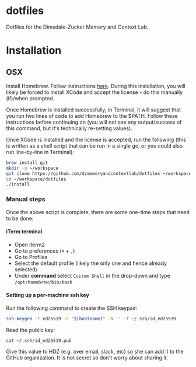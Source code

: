 # dotfiles

Dotfiles for the Dimsdale-Zucker Memory and Context Lab.

# Installation

## OSX

Install Homebrew. Follow instructions [here](https://brew.sh/). During this installation, you will likely be forced to install XCode and accept the license - do this manually (if)/when prompted. 

Once Homebrew is installed successfully, in Terminal, it will suggest that you run two lines of code to add Homebrew to the $PATH. Follow these instructions before continuing on (you will not see any output/success of this command, but it's technically re-setting values).

Once XCode is installed and the license is accepted, run the following (this is written as a shell script that can be run in a single go, or you could also run line-by-line in Terminal):

```sh
brew install git
mkdir -p ~/workspace
git clone https://github.com/dzmemoryandcontextlab/dotfiles ~/workspace/
cd ~/workspace/dotfiles
./install
```

### Manual steps

Once the above script is complete, there are some one-time steps that need to be done:

#### iTerm terminal

* Open iterm2
* Go to preferences (`⌘` + `,`)
* Go to Profiles
* Select the default profile (likely the only one and hence already selected)
* Under **command** select `Custom Shell` in the drop-down and type `/opt/homebrew/bin/bash`

#### Setting up a per-machine ssh key

Run the following command to create the SSH keypair:

```sh
ssh-keygen -t ed25519 -C "$(hostname)" -N '' -f ~/.ssh/id_ed25519
```

Read the public key:

```
cat ~/.ssh/id_ed25519.pub
```

Give this value to HDZ (e.g. over email, slack, etc) so she can add it to the GitHub organization. It is not secret so don't worry about sharing it.

